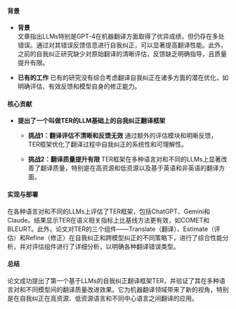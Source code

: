 #### 背景
- **背景**       
    文章指出LLMs特别是GPT-4在机器翻译方面取得了优异成绩，但仍存在多处错误。通过对其错误反馈信息进行自我纠正，可以显著提高翻译性能。此外，之前的自我纠正研究缺少对原始翻译的清晰评估，反馈缺乏明确指导，且质量提升有限。

- **已有的工作**
    已有的研究没有综合考虑翻译自我纠正在诸多方面的潜在优化，如明确评估、有效反馈和模型自身的修正能力。

#### 核心贡献
- **提出了一个叫做TER的LLM基础上的自我纠正翻译框架**
    - **挑战1：翻译评估不清晰和反馈无效**
        通过额外的评估模块和明晰反馈，TER框架优化了翻译过程中自我纠正的系统性和可理解性。
        
    - **挑战2：翻译质量提升有限**
        TER框架在多种语言对和不同的LLMs上显著改善了翻译质量，特别是在高资源和低资源以及基于英语和非英语的翻译方面。

#### 实现与部署
在各种语言对和不同的LLMs上评估了TER框架，包括ChatGPT、Gemini和Claude。结果显示TER在语义相关指标上比基线方法更有效，如COMET和BLEURT。此外，论文对TER的三个组件——Translate（翻译）、Estimate（评估）和Refine（修正）在自我纠正和跨模型纠正的不同策略下，进行了综合性能分析，并对评估组件进行了详细分析，以明确各种翻译错误类型。

#### 总结
论文成功提出了第一个基于LLMs的自我纠正翻译框架TER，并验证了其在多种语言对和不同模型间的翻译质量改进效果。它为机器翻译领域带来了新的视角，特别是在自我纠正在高资源、低资源语言和不同中心语言之间翻译的应用。